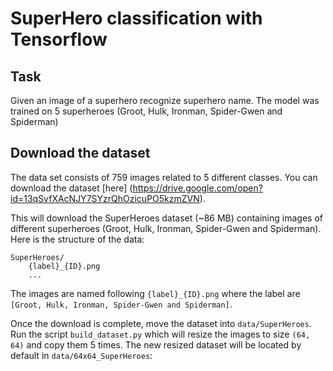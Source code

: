 # SuperHero classification with Tensorflow


## Task

Given an image of a superhero recognize superhero name. The model was trained on 5 superheroes (Groot, Hulk, Ironman, Spider-Gwen and Spiderman)


## Download the dataset

The data set consists of 759 images related to 5 different classes. You can download the dataset [here] (https://drive.google.com/open?id=13qSvfXAcNJY7SYzrQhOzicuPO5kzmZVN).

This will download the SuperHeroes dataset (~86 MB) containing images of different superheroes (Groot, Hulk, Ironman, Spider-Gwen and Spiderman).
Here is the structure of the data:
```
SuperHeroes/
    {label}_{ID}.png
    ...
```

The images are named following `{label}_{ID}.png` where the label are `[Groot, Hulk, Ironman, Spider-Gwen and Spiderman]`.

Once the download is complete, move the dataset into `data/SuperHeroes`.
Run the script `build_dataset.py` which will resize the images to size `(64, 64)` and copy them 5 times. The new resized dataset will be located by default in `data/64x64_SuperHeroes`:

